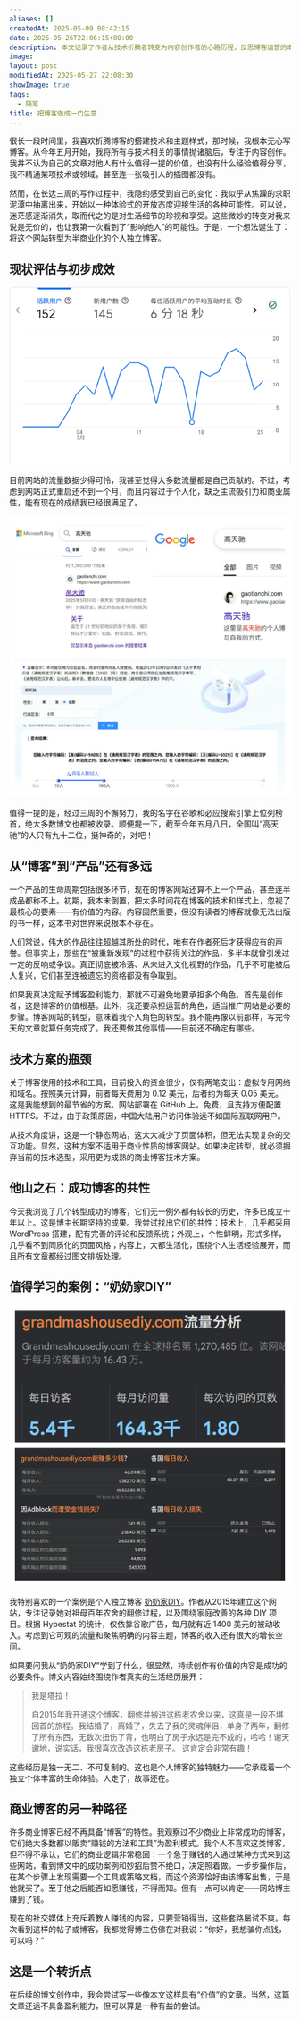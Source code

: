 ```yaml
---
aliases: []
createdAt: 2025-05-09 08:42:15
date: 2025-05-26T22:06:15+08:00
description: 本文记录了作者从技术折腾者转变为内容创作者的心路历程，反思博客运营的本质，探讨从个人表达到商业转型的可能性，并借助成功案例分析博客发展的方向与挑战，表达了持续创作的重要性与个人博客的独特价值。
image: 
layout: post
modifiedAt: 2025-05-27 22:08:30
showImage: true
tags:
  - 随笔
title: 把博客做成一门生意
---
```


很长一段时间里，我喜欢折腾博客的搭建技术和主题样式，那时候，我根本无心写博客。从今年五月开始，我将所有与技术相关的事情抛诸脑后，专注于内容创作。我并不认为自己的文章对他人有什么值得一提的价值，也没有什么经验值得分享，我不精通某项技术或领域，甚至连一张吸引人的插图都没有。

然而，在长达三周的写作过程中，我隐约感受到自己的变化：我似乎从焦躁的求职泥潭中抽离出来，开始以一种体验式的开放态度迎接生活的各种可能性。可以说，迷茫感逐渐消失，取而代之的是对生活细节的珍视和享受。这些微妙的转变对我来说是无价的，也让我第一次看到了“影响他人”的可能性。于是，一个想法诞生了：将这个网站转型为半商业化的个人独立博客。

## 现状评估与初步成效

![博客访问数据统计](/assets/img/turn-blogging-into-a-business/博客访问数据统计.png)

目前网站的流量数据少得可怜，我甚至觉得大多数流量都是自己贡献的。不过，考虑到网站正式重启还不到一个月，而且内容过于个人化，缺乏主流吸引力和商业属性，能有现在的成绩我已经很满足了。

![谷歌和必应排名](/assets/img/turn-blogging-into-a-business/谷歌和必应排名.jpg)

值得一提的是，经过三周的不懈努力，我的名字在谷歌和必应搜索引擎上位列榜首，绝大多数博文也都被收录。顺便提一下，截至今年五月八日，全国叫“高天驰”的人只有九十二位，挺神奇的，对吧！

## 从“博客”到“产品”还有多远

一个产品的生命周期包括很多环节，现在的博客网站还算不上一个产品，甚至连半成品都称不上。初期，我本末倒置，把太多时间花在博客的技术和样式上，忽视了最核心的要素——有价值的内容。内容固然重要，但没有读者的博客就像无法出版的书一样，这本书对世界来说根本不存在。

人们常说，伟大的作品往往超越其所处的时代，唯有在作者死后才获得应有的声誉。但事实上，那些在“被重新发现”的过程中获得关注的作品，多半本就曾引发过一定的反响或争议。真正彻底被冷落、从未进入文化视野的作品，几乎不可能被后人复兴，它们甚至连被遗忘的资格都没有争取到。

如果我真决定赋予博客盈利能力，那就不可避免地要承担多个角色。首先是创作者，这是博客的价值根基。此外，我还要承担运营的角色，适当推广网站是必要的步骤。博客网站的转型，意味着我个人角色的转型。我不能再像以前那样，写完今天的文章就算任务完成了。我还要做其他事情——目前还不确定有哪些。

## 技术方案的瓶颈

关于博客使用的技术和工具，目前投入的资金很少，仅有两笔支出：虚拟专用网络和域名。按照美元计算，前者每天费用为 0.12 美元，后者约为每天 0.05 美元。这是我能想到的最节省的方案。网站部署在 GitHub 上，免费，且支持方便配置 HTTPS。不过，由于政策原因，中国大陆用户访问体验远不如国际互联网用户。

从技术角度讲，这是一个静态网站，这大大减少了页面体积，但无法实现复杂的交互功能。显然，这种方案不适用于商业性质的博客网站。如果决定转型，就必须摒弃当前的技术选型，采用更为成熟的商业博客技术方案。

## 他山之石：成功博客的共性

今天我浏览了几个转型成功的博客，它们无一例外都有较长的历史，许多已成立十年以上。这是博主长期坚持的成果。我尝试找出它们的共性：技术上，几乎都采用 WordPress 搭建，配有完善的评论和反馈系统；外观上，个性鲜明，形式多样，几乎看不到同质化的页面风格；内容上，大都生活化，围绕个人生活经验展开，而且所有文章都经过图文排版处理。

## 值得学习的案例：“奶奶家DIY”

![奶奶家DIY网站流量数据以及估值](/assets/img/turn-blogging-into-a-business/奶奶家DIY网站流量数据以及估值.jpg)

我特别喜欢的一个案例是个人独立博客 [奶奶家DIY](https://www.grandmashousediy.com/about/)。作者从2015年建立这个网站，专注记录她对祖母百年农舍的翻修过程，以及围绕家庭改善的各种 DIY 项目。根据 Hypestat 的统计，仅依靠谷歌广告，每月就有近 1400 美元的被动收入。考虑到它可观的流量和聚焦明确的内容主题，博客的收入还有很大的增长空间。

如果要问我从“奶奶家DIY”学到了什么，很显然，持续创作有价值的内容是成功的必要条件。博文内容始终围绕作者真实的生活经历展开：

> 我是塔拉！
>
> 自2015年我开通这个博客，翻修并搬进这栋老农舍以来，这真是一段不堪回首的旅程。我结婚了，离婚了，失去了我的灵魂伴侣，单身了两年，翻修了所有东西，无数次扭伤了背，也明白了房子永远是完不成的，哈哈！谢天谢地，说实话，我很喜欢改造这栋老房子。
> 这肯定会非常有趣！

这些经历是独一无二、不可复制的。这也是个人博客的独特魅力——它承载着一个独立个体丰富的生命体验。人走了，故事还在。

## 商业博客的另一种路径

许多商业博客已经不再具备“博客”的特性。我观察过不少商业上非常成功的博客，它们绝大多数都以贩卖“赚钱的方法和工具”为盈利模式。我个人不喜欢这类博客，但不得不承认，它们的商业逻辑非常稳固：一个急于赚钱的人通过某种方式来到这些网站，看到博文中的成功案例和妙招后赞不绝口，决定照着做。一步步操作后，在某个步骤上发现需要一个工具或策略文档，而这个资源恰好由该博客出售，于是他就买了。至于他之后能否如愿赚钱，不得而知。但有一点可以肯定——网站博主赚到了钱。

现在的社交媒体上充斥着教人赚钱的内容，只要营销得当，这些套路屡试不爽。每次看到这样的帖子或博客，我都觉得博主仿佛在对我说：“你好，我想骗你点钱，可以吗？”

## 这是一个转折点

在后续的博文创作中，我会尝试写一些像本文这样具有“价值”的文章。当然，这篇文章还远不具备盈利能力，但可以算是一种有益的尝试。
